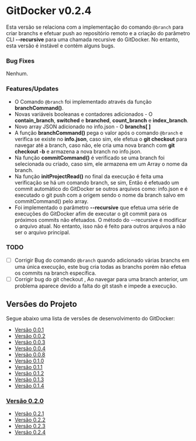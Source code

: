 <a name="title"></a>
# GitDocker v0.2.4

Esta versão se relaciona com a implementação do comando `@branch` para criar branchs e efetuar push ao repositório remoto e a criação do parâmetro CLI **--recursive** para uma chamada recursive do GitDocker. No entanto, esta versão é instável e contém alguns bugs.

### Bug Fixes

Nenhum.

### Features/Updates

* O Comando `@branch` foi implementado através da função **branchCommand()**.
* Novas variáveis booleanas e contadores adicionados - O **contain_branch**, **switched** e **branched**, **count_branch** e **index_branch**.
* Novo array JSON adicionado no info.json - O **branchs[ ]**
* A função **branchCommand()** pega o valor após o comando `@branch` e verifica se existe no **info.json**, caso sim, ele efetua o **git checkout** para navegar até a branch, caso não, ele cria uma nova branch com **git checkout -b** e armazena a nova branch no info.json.
* Na função **commitCommand()** é verificado se uma branch foi selecionada ou criado, caso sim, ele armazena em um Array o nome da branch.
* Na função **initProjectRead()** no final da execução é feita uma verificação se há um comando branch, se sim, Então é efetuado um commit automático do GitDocker se outros arquivos como: info.json e é executado o git push com a origem sendo o nome da branch salvo em commitCommand() pelo array.
* Foi implementado o parâmetro **--recursive** que efetua uma série de execuções do GitDocker afim de executar o git commit para os próximos commits não efetuados. O método do --recursive é modificar o arquivo atual. No entanto, isso não é feito para outros arquivos a não ser o arquivo principal.

### TODO

- [ ] Corrigir Bug do comando `@branch` quando adicionado várias branchs em uma única execução, este bug cria todas as branchs porém não efetua os commits na branch específica.
- [ ] Corrigir bug do git checkout , Ao navegar para uma branch anterior, um problema aparece devido a falta do git stash e impede a execução.

## Versões do Projeto

Segue abaixo uma lista de versões de desenvolvimento do GitDocker:

* <a href="https://github.com/FrancisBFTC/gitdocker/tree/gitdocker-v0.0.1#title"> Versão 0.0.1 </a>
* <a href="https://github.com/FrancisBFTC/gitdocker/tree/gitdocker-v0.0.2#title"> Versão 0.0.2 </a>
* <a href="https://github.com/FrancisBFTC/gitdocker/tree/gitdocker-v0.0.3#title"> Versão 0.0.3 </a>
* <a href="https://github.com/FrancisBFTC/gitdocker/tree/gitdocker-v0.0.4#title"> Versão 0.0.4 </a>
* <a href="https://github.com/FrancisBFTC/gitdocker/tree/gitdocker-v0.0.8#title"> Versão 0.0.8 </a>
* <a href="https://github.com/FrancisBFTC/gitdocker/tree/gitdocker-v0.1.0#title"> Versão 0.1.0 </a>
* <a href="https://github.com/FrancisBFTC/gitdocker/tree/gitdocker-v0.1.1#title"> Versão 0.1.1 </a>
* <a href="https://github.com/FrancisBFTC/gitdocker/tree/gitdocker-v0.1.2#title"> Versão 0.1.2 </a>
* <a href="https://github.com/FrancisBFTC/gitdocker/tree/gitdocker-v0.1.3#title"> Versão 0.1.3 </a>
* <a href="https://github.com/FrancisBFTC/gitdocker/tree/gitdocker-v0.1.4#title"> Versão 0.1.4 </a>

### <a href="https://github.com/FrancisBFTC/gitdocker/tree/gitdocker-v0.2.0#title"> Versão 0.2.0 </a>

* <a href="https://github.com/FrancisBFTC/gitdocker/tree/gitdocker-v0.2.1#title"> Versão 0.2.1 </a>
* <a href="https://github.com/FrancisBFTC/gitdocker/tree/gitdocker-v0.2.2#title"> Versão 0.2.2 </a>
* <a href="https://github.com/FrancisBFTC/gitdocker/tree/gitdocker-v0.2.3#title"> Versão 0.2.3 </a>
* <a href="https://github.com/FrancisBFTC/gitdocker/tree/gitdocker-v0.2.4#title"> Versão 0.2.4 </a>
